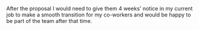 After the proposal I would need to give them 4 weeks' notice in my current job to make a smooth transition for my co-workers and would be happy to be part of the team after that time.